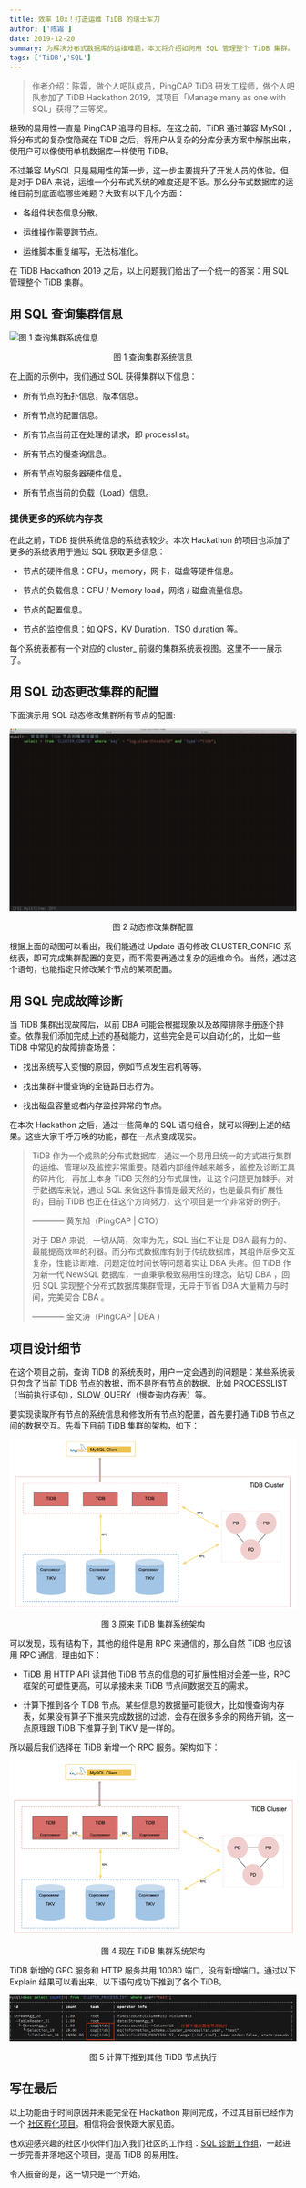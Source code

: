 ```yaml
---
title: 效率 10x！打造运维 TiDB 的瑞士军刀
author: ['陈霜']
date: 2019-12-20
summary: 为解决分布式数据库的运维难题，本文将介绍如何用 SQL 管理整个 TiDB 集群。
tags: ['TiDB','SQL']
---
```


>作者介绍：陈霜，做个人吧队成员，PingCAP TiDB 研发工程师，做个人吧队参加了 TiDB Hackathon 2019，其项目「Manage many as one with SQL」获得了三等奖。

极致的易用性一直是 PingCAP 追寻的目标。在这之前，TiDB 通过兼容 MySQL，将分布式的复杂度隐藏在 TiDB 之后，将用户从复杂的分库分表方案中解脱出来，使用户可以像使用单机数据库一样使用 TiDB。

不过兼容 MySQL 只是易用性的第一步，这一步主要提升了开发人员的体验。但是对于 DBA 来说，运维一个分布式系统的难度还是不低。那么分布式数据库的运维目前到底面临哪些难题？大致有以下几个方面：

*   各组件状态信息分散。

*   运维操作需要跨节点。

*   运维脚本重复编写，无法标准化。

在 TiDB Hackathon 2019 之后，以上问题我们给出了一个统一的答案：用 SQL 管理整个 TiDB 集群。

## 用 SQL 查询集群信息

![图 1 查询集群系统信息](media/manage-many-as-one-with-sql/1.gif)
<center>图 1 查询集群系统信息</center>


在上面的示例中，我们通过 SQL 获得集群以下信息：

*   所有节点的拓扑信息，版本信息。

*   所有节点的配置信息。

*   所有节点当前正在处理的请求，即 processlist。

*   所有节点的慢查询信息。

*   所有节点的服务器硬件信息。

*   所有节点当前的负载（Load）信息。

### 提供更多的系统内存表

在此之前，TiDB 提供系统信息的系统表较少。本次 Hackathon 的项目也添加了更多的系统表用于通过 SQL 获取更多信息：

*   节点的硬件信息：CPU，memory，网卡，磁盘等硬件信息。

*   节点的负载信息：CPU / Memory load，网络 / 磁盘流量信息。

*   节点的配置信息。

*   节点的监控信息：如 QPS，KV Duration，TSO duration 等。

每个系统表都有一个对应的 cluster_ 前缀的集群系统表视图。这里不一一展示了。

## 用 SQL 动态更改集群的配置

下面演示用 SQL 动态修改集群所有节点的配置:

![图 2 动态修改集群配置](media/manage-many-as-one-with-sql/2.gif)
<center>图 2 动态修改集群配置</center>

根据上面的动图可以看出，我们能通过 Update 语句修改 CLUSTER_CONFIG 系统表，即可完成集群配置的变更，而不需要再通过复杂的运维命令。当然，通过这个语句，也能指定只修改某个节点的某项配置。

## 用 SQL 完成故障诊断

当 TiDB 集群出现故障后，以前 DBA 可能会根据现象以及故障排除手册逐个排查。依靠我们添加完成上述的基础能力，这些完全是可以自动化的，比如一些 TiDB 中常见的故障排查场景：

*   找出系统写入变慢的原因，例如节点发生宕机等等。

*   找出集群中慢查询的全链路日志行为。

*   找出磁盘容量或者内存监控异常的节点。

在本次 Hackathon 之后，通过一些简单的 SQL 语句组合，就可以得到上述的结果。这些大家千呼万唤的功能，都在一点点变成现实。

>TiDB 作为一个成熟的分布式数据库，通过一个易用且统一的方式进行集群的运维、管理以及监控非常重要。随着内部组件越来越多，监控及诊断工具的碎片化，再加上本身 TiDB 天然的分布式属性，让这个问题更加棘手。对于数据库来说，通过 SQL 来做这件事情是最天然的，也是最具有扩展性的，目前 TiDB 也正在往这个方向努力，这个项目是一个非常好的例子。
>
> ———— 黄东旭（PingCAP | CTO）
>
>对于 DBA 来说，一切从简，效率为先，SQL 当仁不让是 DBA 最有力的、最能提高效率的利器。而分布式数据库有别于传统数据库，其组件居多交互复杂，性能诊断难、问题定位时间长等问题着实让 DBA 头疼。但 TiDB 作为新一代 NewSQL 数据库，一直秉承极致易用性的理念，贴切 DBA ，回归 SQL 实现整个分布式数据库集群管理，无异于节省 DBA 大量精力与时间，完美契合 DBA 。
>
> ———— 金文涛（PingCAP | DBA ）

## 项目设计细节

在这个项目之前，查询 TiDB 的系统表时，用户一定会遇到的问题是：某些系统表只包含了当前 TiDB 节点的数据，而不是所有节点的数据。比如 PROCESSLIST（当前执行语句），SLOW_QUERY（慢查询内存表）等。

要实现读取所有节点的系统信息和修改所有节点的配置，首先要打通 TiDB 节点之间的数据交互。先看下目前 TiDB 集群的架构，如下：

![图 3 原来 TiDB 集群系统架构](media/manage-many-as-one-with-sql/3.png)
<center>图 3 原来 TiDB 集群系统架构</center>

可以发现，现有结构下，其他的组件是用 RPC 来通信的，那么自然 TiDB 也应该用 RPC 通信，理由如下：

*   TiDB 用 HTTP API 读其他 TiDB 节点的信息的可扩展性相对会差一些，RPC 框架的可塑性更高，可以承接未来 TiDB 节点间数据交互的需求。

*   计算下推到各个 TiDB 节点。某些信息的数据量可能很大，比如慢查询内存表，如果没有算子下推来完成数据的过滤，会存在很多多余的网络开销，这一点原理跟 TiDB 下推算子到 TiKV 是一样的。

所以最后我们选择在 TiDB 新增一个 RPC 服务。架构如下：

![图 4 现在 TiDB 集群系统架构](media/manage-many-as-one-with-sql/4.png)
<center>图 4 现在 TiDB 集群系统架构</center>

TiDB 新增的 GPC 服务和 HTTP 服务共用 10080 端口，没有新增端口。通过以下 Explain 结果可以看出来，以下语句成功下推到了各个 TiDB。

![图 5 计算下推到其他 TiDB 节点执行](media/manage-many-as-one-with-sql/5.png)
<center>图 5 计算下推到其他 TiDB 节点执行</center>

## 写在最后

以上功能由于时间原因并未能完全在 Hackathon 期间完成，不过其目前已经作为一个 [社区孵化项目](https://github.com/orgs/pingcap/projects/3)。相信将会很快跟大家见面。

也欢迎感兴趣的社区小伙伴们加入我们社区的工作组：[SQL 诊断工作组](https://github.com/pingcap/community/blob/master/working-groups/wg-sql-diagnostics.md)，一起进一步完善并落地这个项目，提高 TiDB 的易用性。

令人振奋的是，这一切只是一个开始。
